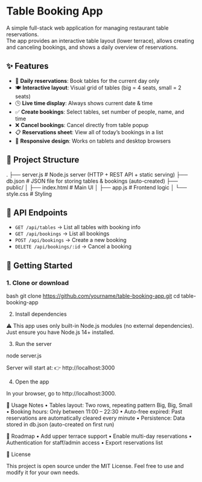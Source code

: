 # Table Booking App

A simple full-stack web application for managing restaurant table reservations.  
The app provides an interactive table layout (lower terrace), allows creating and canceling bookings, and shows a daily overview of reservations.

## ✨ Features

- 📅 **Daily reservations**: Book tables for the current day only  
- 🍽️ **Interactive layout**: Visual grid of tables (big = 4 seats, small = 2 seats)  
- 🕒 **Live time display**: Always shows current date & time  
- ✅ **Create bookings**: Select tables, set number of people, name, and time  
- ❌ **Cancel bookings**: Cancel directly from table popup  
- 📋 **Reservations sheet**: View all of today’s bookings in a list  
- 📱 **Responsive design**: Works on tablets and desktop browsers  

## 📂 Project Structure

.
├── server.js       # Node.js server (HTTP + REST API + static serving)
├── db.json         # JSON file for storing tables & bookings (auto-created)
├── public/
│   ├── index.html  # Main UI
│   ├── app.js      # Frontend logic
│   └── style.css   # Styling

## 🔌 API Endpoints

- `GET /api/tables` → List all tables with booking info  
- `GET /api/bookings` → List all bookings  
- `POST /api/bookings` → Create a new booking  
- `DELETE /api/bookings/:id` → Cancel a booking  

## 🚀 Getting Started

### 1. Clone or download
bash
git clone https://github.com/yourname/table-booking-app.git
cd table-booking-app

2. Install dependencies

⚠️ This app uses only built-in Node.js modules (no external dependencies).
Just ensure you have Node.js 14+ installed.

3. Run the server

node server.js

Server will start at:
👉 http://localhost:3000

4. Open the app

In your browser, go to http://localhost:3000.

📖 Usage Notes
	•	Tables layout: Two rows, repeating pattern Big, Big, Small
	•	Booking hours: Only between 11:00 – 22:30
	•	Auto-free expired: Past reservations are automatically cleared every minute
	•	Persistence: Data stored in db.json (auto-created on first run)

🔮 Roadmap
	•	Add upper terrace support
	•	Enable multi-day reservations
	•	Authentication for staff/admin access
	•	Export reservations list

📝 License

This project is open source under the MIT License.
Feel free to use and modify it for your own needs.
